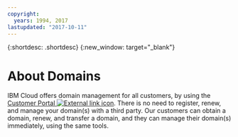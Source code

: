 ```yaml
---
copyright:
  years: 1994, 2017
lastupdated: "2017-10-11"
---
```


{:shortdesc: .shortdesc}
{:new_window: target="_blank"}

# About Domains

IBM Cloud offers domain management for all customers, by using the [Customer Portal ![External link icon](../../icons/launch-glyph.svg "External link icon")](https://control.softlayer.com/). There is no need to register, renew, and manage your domain(s) with a third party. Our customers can obtain a domain, renew, and transfer a domain, and they can manage their domain(s) immediately, using the same tools.
